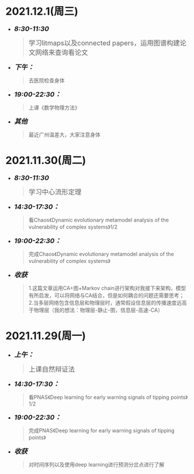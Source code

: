 # 2021.12.1(周三)
* <font size=4>__*8:30-11:30*__</font>
    > <font size=4>学习litmaps以及connected papers，运用图谱构建论文网络来查询看论文</font>
* <font size=4>__*下午：*__</font>
    > 去医院检查身体
* <font size=4>__*19:00-22:30：*__</font>
    > 上课《数学物理方法》
* <font size=4>__*其他*__</font>
    >最近广州温差大，大家注意身体
   
# 2021.11.30(周二)
* <font size=4>__*8:30-11:30*__</font>
    > <font size=4>学习中心流形定理</font>
* <font size=4>__*14:30-17:30：*__</font>
    > 看Chaos《Dynamic evolutionary metamodel analysis of the vulnerability of complex systems》1/2
* <font size=4>__*19:00-22:30：*__</font>
    > 完成Chaos《Dynamic evolutionary metamodel analysis of the vulnerability of complex systems》
* <font size=4>__*收获*__</font>
    >1.这篇文章运用CA+图+Markov chain进行架构对我接下来架构，模型有所启发，可以将网络与CA结合，但是如何耦合的问题还需要思考；</font>
    >2.当多层网络包含信息层和物理层时，通常假设信息层的传播速度远高于物理层（我的想法：物理层-静止-图，信息层-高速-CA）

# 2021.11.29(周一)
* <font size=4>__*上午：*__</font>
    > <font size=4>上课自然辩证法</font>
* <font size=4>__*14:30-17:30：*__</font>
    > 看PNAS《Deep learning for early warning signals of tipping points》1/2
* <font size=4>__*19:00-22:30：*__</font>
    > 完成PNAS《Deep learning for early warning signals of tipping points》
* <font size=4>__*收获*__</font>
    >对时间序列以及使用deep learning进行预测分岔点进行了解
